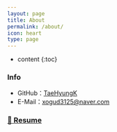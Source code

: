 ```yaml
---
layout: page
title: About
permalink: /about/
icon: heart
type: page
---
```


* content
{:toc}

### Info

 - GitHub：[TaeHyungK](https://github.com/TaeHyungK)
 - E-Mail：xogud3125@naver.com

### [📌 Resume](https://github.com/TaeHyungK/Resume)


